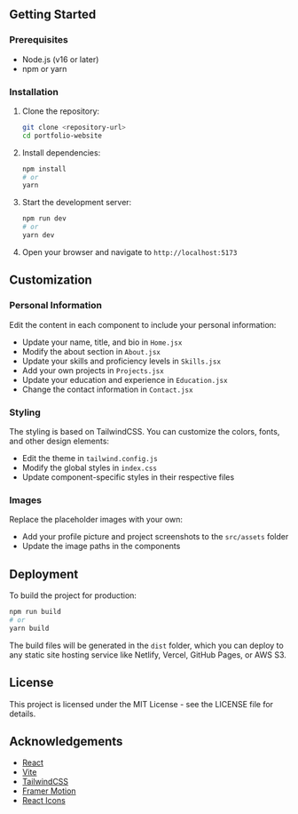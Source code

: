 ## Getting Started

### Prerequisites

- Node.js (v16 or later)
- npm or yarn

### Installation

1. Clone the repository:

   ```bash
   git clone <repository-url>
   cd portfolio-website
   ```

2. Install dependencies:

   ```bash
   npm install
   # or
   yarn
   ```

3. Start the development server:

   ```bash
   npm run dev
   # or
   yarn dev
   ```

4. Open your browser and navigate to `http://localhost:5173`

## Customization

### Personal Information

Edit the content in each component to include your personal information:

- Update your name, title, and bio in `Home.jsx`
- Modify the about section in `About.jsx`
- Update your skills and proficiency levels in `Skills.jsx`
- Add your own projects in `Projects.jsx`
- Update your education and experience in `Education.jsx`
- Change the contact information in `Contact.jsx`

### Styling

The styling is based on TailwindCSS. You can customize the colors, fonts, and other design elements:

- Edit the theme in `tailwind.config.js`
- Modify the global styles in `index.css`
- Update component-specific styles in their respective files

### Images

Replace the placeholder images with your own:

- Add your profile picture and project screenshots to the `src/assets` folder
- Update the image paths in the components

## Deployment

To build the project for production:

```bash
npm run build
# or
yarn build
```

The build files will be generated in the `dist` folder, which you can deploy to any static site hosting service like Netlify, Vercel, GitHub Pages, or AWS S3.

## License

This project is licensed under the MIT License - see the LICENSE file for details.

## Acknowledgements

- [React](https://reactjs.org/)
- [Vite](https://vitejs.dev/)
- [TailwindCSS](https://tailwindcss.com/)
- [Framer Motion](https://www.framer.com/motion/)
- [React Icons](https://react-icons.github.io/react-icons/)
